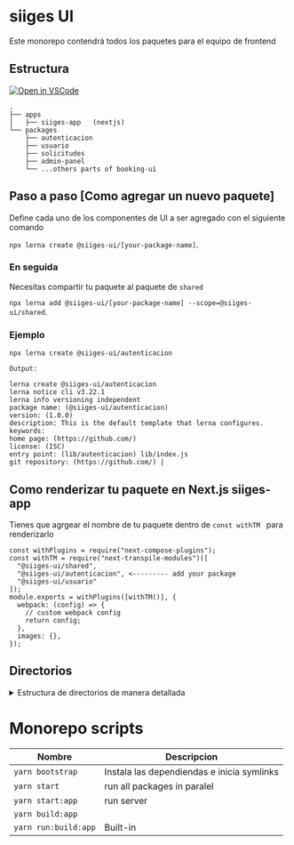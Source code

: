 # siiges UI
Este monorepo contendrá todos los paquetes para el equipo de frontend

## Estructura

[![Open in VSCode](https://img.shields.io/badge/Open%20in-VSCode%20Web-blue?style=for-the-badge)](https://github.dev/Platzi-Master-C9/booking-ui)

```
.
├── apps
│   ├── siiges-app   (nextjs)
└── packages
    ├── autenticacion
    ├── usuario
    ├── solicitudes
    ├── admin-panel
    └── ...others parts of booking-ui

```

## Paso a paso [Como agregar un nuevo paquete]

Define cada uno de los componentes de UI a ser agregado con el siguiente comando

`npx lerna create @siiges-ui/[your-package-name]`.

### En seguida
Necesitas compartir tu paquete al paquete de `shared`

`npx lerna add @siiges-ui/[your-package-name] --scope=@siiges-ui/shared`.


### Ejemplo

`npx lerna create @siiges-ui/autenticacion`

`Output:`

```
lerna create @siiges-ui/autenticacion
lerna notice cli v3.22.1
lerna info versioning independent
package name: (@siiges-ui/autenticacion)
version: (1.0.0)
description: This is the default template that lerna configures.
keywords:
home page: (https://github.com/)
license: (ISC)
entry point: (lib/autenticacion) lib/index.js
git repository: (https://github.com/) |
```

## Como renderizar tu paquete en Next.js siiges-app
Tienes que agrgear el nombre de tu paquete dentro de `const withTM ` para renderizarlo

```
const withPlugins = require("next-compose-plugins");
const withTM = require("next-transpile-modules")([
  "@siiges-ui/shared",
  "@siiges-ui/autenticacion", <--------- add your package
  "@siiges-ui/usuario"
]);
module.exports = withPlugins([withTM()], {
  webpack: (config) => {
    // custom webpack config
    return config;
  },
  images: {},
});

```

## Directorios

<details>
<summary>Estructura de directorios de manera detallada</summary>

```
.
├── apps
│   └── siiges-app              (NextJS)
│       ├── public/
│       │   └── shared-assets/   (symlink to global static/assets)
│       ├── src/
│       ├── jest.config.js
│       ├── next.config.js
│       ├── package.json         (define package workspace)
│       └── tsconfig.json        (define path to packages)
├── packages
│   ├── autenticacion
│   │   ├── src/
│   │   │    ├── components/
│   │   │    ├── templates/
│   │   │    └── assets/
│   │   ├── package.json
│   │   └── index.js
│   │
│   ├── usuario
│   │   │    ├── components/
│   │   │    ├── templates/
│   │   │    └── assets/
│   │   ├── package.json
│   │   └── index.js
│   │
│   │
│   ├── solicitudes
│   │   │    ├── components/
│   │   │    ├── templates/
│   │   │    └── assets/
│   │   ├── package.json
│   │   └── index.js
│   │
│   │
│   │
│   └── shared  (It will contain all component exports to the app.)
│       ├── src/
│       ├── package.json (It will contain as a dependency
│       │                 each one of the packages to export)
│       └── index.js
│
├── .npmrc
├── dotenv.config.js
├── lerna.json
├── yarn.lock
└── package.json
```

</details>





# Monorepo scripts



| Nombre                       | Descripcion                                                                                                                         |
| ---------------------------- | ------------------------------------------------------------------------------------------------------------------------------------ |
| `yarn bootstrap`           | Instala las dependiendas e inicia symlinks  |
| `yarn start `              | run all packages in paralel                 |
| `yarn start:app `          | run server                                  |
| `yarn build:app`           |                                             |
| `yarn run:build:app`       | Built-in                                    |

